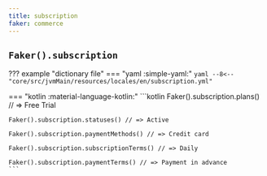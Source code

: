 ```yaml
---
title: subscription
faker: commerce
---
```


## `Faker().subscription`

??? example "dictionary file"
    === "yaml :simple-yaml:"
        ```yaml
        --8<-- "core/src/jvmMain/resources/locales/en/subscription.yml"
        ```

=== "kotlin :material-language-kotlin:"
    ```kotlin
    Faker().subscription.plans() // => Free Trial

    Faker().subscription.statuses() // => Active

    Faker().subscription.paymentMethods() // => Credit card

    Faker().subscription.subscriptionTerms() // => Daily

    Faker().subscription.paymentTerms() // => Payment in advance
    ```

